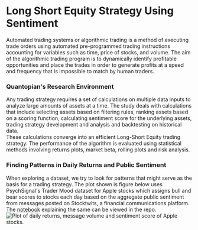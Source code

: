 # Long Short Equity Strategy Using Sentiment
Automated trading systems or algorithmic trading is a method of
executing trade orders using automated pre-programmed trading instructions accounting
for variables such as time, price of stocks, and volume. The aim of the algorithmic trading
program is to dynamically identify profitable opportunities and place the trades in order to
generate profits at a speed and frequency that is impossible to match by
human traders.

### Quantopian's Research Environment
Any trading strategy requires a set of calculations on multiple data inputs to analyze large
amounts of assets at a time. The study deals with calculations that include selecting assets
based on filtering rules, ranking assets based on a scoring function, calculating sentiment
score for the underlying assets, trading strategy development and analysis and backtesting
on historical data.  
These calculations converge into an efficient Long-Short Equity trading
strategy. The performance of the algorithm is evaluated using statistical methods involving
returns plots, market beta, rolling plots and risk analysis. 

### Finding Patterns in Daily Returns and Public Sentiment
When exploring a dataset, we try to look for patterns that might serve as the basis for a
trading strategy. The plot shown is figure below uses PsychSignal's Trader Mood dataset for
Apple stocks which assigns bull and bear scores to stocks each day based on the aggregate
public sentiment from messages posted on Stocktwits, a financial communications
platform. The [notebook](https://github.com/divyaprakash0426/Quantopian-Long-Short-Equity-Strategy/blob/master/sentiment_intuition/SMA_tesla%20and%20apple.ipynb) explaining the same can be viewed in the repo.  
![Plot of daily returns, message volume and sentiment score of Apple stocks.](https://github.com/divyaprakash0426/Quantopian-Long-Short-Equity-Strategy/blob/master/images/sentiment_intuition.png)
